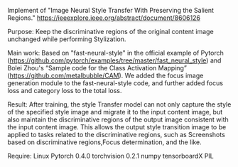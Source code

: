 Implement of "Image Neural Style Transfer With Preserving the Salient Regions."  https://ieeexplore.ieee.org/abstract/document/8606126

Purpose: Keep the discriminative regions of the original content image unchanged while performing Stylization.

Main work: Based on "fast-neural-style" in the official example of Pytorch  (https://github.com/pytorch/examples/tree/master/fast_neural_style) and Bolei Zhou's “Sample code for the Class Activation Mapping” (https://github.com/metalbubble/CAM). We added the focus image generation module to the fast-neural-style code, and further added focus loss and category loss to the total loss.

Result: After training, the style Transfer model can not only capture the style of the specified style image and migrate it to the input content image, but also maintain the discriminative regions of the output image consistent with the input content image. This allows the output style transition image to be applied to tasks related to the discriminative regions, such as Screenshots based on discriminative regions,Focus determination, and the like.

Require:
Linux
Pytorch 0.4.0
torchvision 0.2.1
numpy
tensorboardX
PIL
